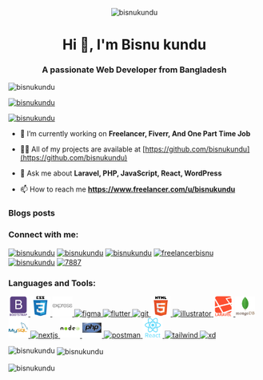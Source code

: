 <p align="center"> <img src="https://scontent.fdac33-1.fna.fbcdn.net/v/t39.30808-6/201895474_532803821498891_2268996156791660764_n.jpg?_nc_cat=105&ccb=1-5&_nc_sid=e3f864&_nc_ohc=qvlb_T5ecJUAX-lqzP3&tn=bH0yk4zXg5ABzmsM&_nc_ht=scontent.fdac33-1.fna&oh=acc28743576a31e4316bda0591367061&oe=614B5599" alt="bisnukundu" /> </p>

<h1 align="center">Hi 👋, I'm Bisnu kundu</h1>
<h3 align="center">A passionate Web Developer from Bangladesh</h3>

<p align="left"> <img src="https://komarev.com/ghpvc/?username=bisnukundu&label=Profile%20views&color=0e75b6&style=flat" alt="bisnukundu" /> </p>

<p align="left"> <a href="https://github.com/ryo-ma/github-profile-trophy"><img src="https://github-profile-trophy.vercel.app/?username=bisnukundu" alt="bisnukundu" /></a> </p>

<p align="left"> <a href="https://twitter.com/bisnukundu" target="blank"><img src="https://img.shields.io/twitter/follow/bisnukundu?logo=twitter&style=for-the-badge" alt="bisnukundu" /></a> </p>

- 🔭 I’m currently working on **Freelancer, Fiverr, And One Part Time Job**
- 👨‍💻 All of my projects are available at [https://github.com/bisnukundu](https://github.com/bisnukundu)

- 💬 Ask me about **Laravel, PHP, JavaScript, React, WordPress**

- 📫 How to reach me **https://www.freelancer.com/u/bisnukundu**

### Blogs posts
<!-- BLOG-POST-LIST:START -->
<!-- BLOG-POST-LIST:END -->

<h3 align="left">Connect with me:</h3>
<p align="left">
<a href="https://dev.to/bisnukundu" target="blank"><img align="center" src="https://cdn.jsdelivr.net/npm/simple-icons@3.0.1/icons/dev-dot-to.svg" alt="bisnukundu" height="30" width="40" /></a>
<a href="https://twitter.com/bisnukundu" target="blank"><img align="center" src="https://raw.githubusercontent.com/rahuldkjain/github-profile-readme-generator/master/src/images/icons/Social/twitter.svg" alt="bisnukundu" height="30" width="40" /></a>
<a href="https://linkedin.com/in/bisnukundu" target="blank"><img align="center" src="https://raw.githubusercontent.com/rahuldkjain/github-profile-readme-generator/master/src/images/icons/Social/linked-in-alt.svg" alt="bisnukundu" height="30" width="40" /></a>
<a href="https://fb.com/freelancerbisnu" target="blank"><img align="center" src="https://raw.githubusercontent.com/rahuldkjain/github-profile-readme-generator/master/src/images/icons/Social/facebook.svg" alt="freelancerbisnu" height="30" width="40" /></a>
<a href="https://www.hackerrank.com/bisnukundu" target="blank"><img align="center" src="https://raw.githubusercontent.com/rahuldkjain/github-profile-readme-generator/master/src/images/icons/Social/hackerrank.svg" alt="bisnukundu" height="30" width="40" /></a>
<a href="https://discord.gg/7887" target="blank"><img align="center" src="https://raw.githubusercontent.com/rahuldkjain/github-profile-readme-generator/master/src/images/icons/Social/discord.svg" alt="7887" height="30" width="40" /></a>
</p>

<h3 align="left">Languages and Tools:</h3>
<p align="left"> <a href="https://getbootstrap.com" target="_blank"> <img src="https://raw.githubusercontent.com/devicons/devicon/master/icons/bootstrap/bootstrap-plain-wordmark.svg" alt="bootstrap" width="40" height="40"/> </a> <a href="https://www.w3schools.com/css/" target="_blank"> <img src="https://raw.githubusercontent.com/devicons/devicon/master/icons/css3/css3-original-wordmark.svg" alt="css3" width="40" height="40"/> </a> <a href="https://expressjs.com" target="_blank"> <img src="https://raw.githubusercontent.com/devicons/devicon/master/icons/express/express-original-wordmark.svg" alt="express" width="40" height="40"/> </a> <a href="https://www.figma.com/" target="_blank"> <img src="https://www.vectorlogo.zone/logos/figma/figma-icon.svg" alt="figma" width="40" height="40"/> </a> <a href="https://flutter.dev" target="_blank"> <img src="https://www.vectorlogo.zone/logos/flutterio/flutterio-icon.svg" alt="flutter" width="40" height="40"/> </a> <a href="https://git-scm.com/" target="_blank"> <img src="https://www.vectorlogo.zone/logos/git-scm/git-scm-icon.svg" alt="git" width="40" height="40"/> </a> <a href="https://www.w3.org/html/" target="_blank"> <img src="https://raw.githubusercontent.com/devicons/devicon/master/icons/html5/html5-original-wordmark.svg" alt="html5" width="40" height="40"/> </a> <a href="https://www.adobe.com/in/products/illustrator.html" target="_blank"> <img src="https://www.vectorlogo.zone/logos/adobe_illustrator/adobe_illustrator-icon.svg" alt="illustrator" width="40" height="40"/> </a> <a href="https://laravel.com/" target="_blank"> <img src="https://raw.githubusercontent.com/devicons/devicon/master/icons/laravel/laravel-plain-wordmark.svg" alt="laravel" width="40" height="40"/> </a> <a href="https://www.mongodb.com/" target="_blank"> <img src="https://raw.githubusercontent.com/devicons/devicon/master/icons/mongodb/mongodb-original-wordmark.svg" alt="mongodb" width="40" height="40"/> </a> <a href="https://www.mysql.com/" target="_blank"> <img src="https://raw.githubusercontent.com/devicons/devicon/master/icons/mysql/mysql-original-wordmark.svg" alt="mysql" width="40" height="40"/> </a> <a href="https://nextjs.org/" target="_blank"> <img src="https://cdn.worldvectorlogo.com/logos/nextjs-3.svg" alt="nextjs" width="40" height="40"/> </a> <a href="https://nodejs.org" target="_blank"> <img src="https://raw.githubusercontent.com/devicons/devicon/master/icons/nodejs/nodejs-original-wordmark.svg" alt="nodejs" width="40" height="40"/> </a> <a href="https://www.php.net" target="_blank"> <img src="https://raw.githubusercontent.com/devicons/devicon/master/icons/php/php-original.svg" alt="php" width="40" height="40"/> </a> <a href="https://postman.com" target="_blank"> <img src="https://www.vectorlogo.zone/logos/getpostman/getpostman-icon.svg" alt="postman" width="40" height="40"/> </a> <a href="https://reactjs.org/" target="_blank"> <img src="https://raw.githubusercontent.com/devicons/devicon/master/icons/react/react-original-wordmark.svg" alt="react" width="40" height="40"/> </a> <a href="https://tailwindcss.com/" target="_blank"> <img src="https://www.vectorlogo.zone/logos/tailwindcss/tailwindcss-icon.svg" alt="tailwind" width="40" height="40"/> </a> <a href="https://www.adobe.com/products/xd.html" target="_blank"> <img src="https://cdn.worldvectorlogo.com/logos/adobe-xd.svg" alt="xd" width="40" height="40"/> </a> </p>

<p><img align="left" src="https://github-readme-stats.vercel.app/api/top-langs?username=bisnukundu&show_icons=true&locale=en&layout=compact" alt="bisnukundu" /></p>

<p>&nbsp;<img align="center" src="https://github-readme-stats.vercel.app/api?username=bisnukundu&show_icons=true&locale=en" alt="bisnukundu" /></p>

<p><img align="center" src="https://github-readme-streak-stats.herokuapp.com/?user=bisnukundu&" alt="bisnukundu" /></p>
